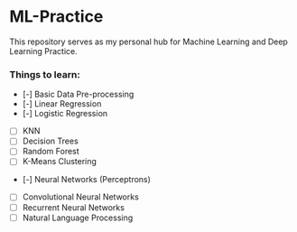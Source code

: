 # ML-Practice

This repository serves as my personal hub for Machine Learning and Deep Learning Practice.

### Things to learn:
- [-] Basic Data Pre-processing
- [-] Linear Regression
- [-] Logistic Regression
- [ ] KNN
- [ ] Decision Trees
- [ ] Random Forest
- [ ] K-Means Clustering
- [-] Neural Networks (Perceptrons)
- [ ] Convolutional Neural Networks
- [ ] Recurrent Neural Networks
- [ ] Natural Language Processing